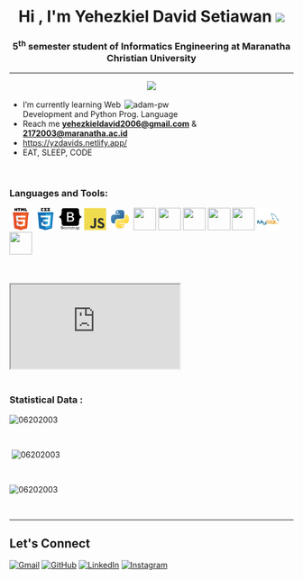 <h1 align="center">Hi , I'm Yehezkiel David Setiawan <img src="https://media.giphy.com/media/hvRJCLFzcasrR4ia7z/giphy.gif" width="35"></h1>
<h3 align="center"> 5<sup>th</sup> semester student of Informatics Engineering at Maranatha Christian University</h3>
<hr>
<p align="center">
 <img src="https://readme-typing-svg.herokuapp.com/?lines=Informatics+Engineering+Student;Web+Development+Enthusiast&font=Fira%20Code&center=true&width=380&height=50">
</p>
<p><img align="right" src="https://github.com/Adam-pw/Adam-pw/blob/main/animation_500_kxa883sd.gif" alt="adam-pw" width="300" /></p>

- I’m currently learning Web Development and Python Prog. Language
- Reach me **yehezkieldavid2006@gmail.com** & **2172003@maranatha.ac.id**
- https://yzdavids.netlify.app/
- EAT, SLEEP, CODE

<br>

<h3 align="left">Languages and Tools:</h3>
<p align="left">
	<img src="https://raw.githubusercontent.com/devicons/devicon/master/icons/html5/html5-original-wordmark.svg" alt="html5" width="40" height="40" /> 
	<img src="https://raw.githubusercontent.com/devicons/devicon/master/icons/css3/css3-original-wordmark.svg" alt="css3" width="40" height="40" />
	<img src="https://raw.githubusercontent.com/devicons/devicon/master/icons/bootstrap/bootstrap-plain-wordmark.svg" alt="bootstrap" width="40" height="40"/
	<img src="https://cdn.jsdelivr.net/gh/devicons/devicon/icons/tailwindcss/tailwindcss-plain.svg"   alt="tailwindcss" width="40" height="40" />
	<img src="https://raw.githubusercontent.com/devicons/devicon/master/icons/javascript/javascript-original.svg" alt="javascript" width="40" height="40" />
	<img src="https://raw.githubusercontent.com/devicons/devicon/master/icons/python/python-original.svg" alt="python" width="40" height="40" />
	<img src="https://cdn.jsdelivr.net/gh/devicons/devicon/icons/php/php-original.svg" width="40" height="40" />
	<img src="https://cdn.jsdelivr.net/gh/devicons/devicon/icons/java/java-original.svg"  width="40" height="40"/>
	<img src="https://cdn.jsdelivr.net/gh/devicons/devicon/icons/godot/godot-original.svg"  width="40" height="40"/>
	<img src="https://cdn.jsdelivr.net/gh/devicons/devicon/icons/laravel/laravel-plain.svg"  width="40" height="40"/>
	<img src="https://cdn.jsdelivr.net/gh/devicons/devicon/icons/react/react-original.svg" width="40" height="40" />
	<img src="https://raw.githubusercontent.com/devicons/devicon/master/icons/mysql/mysql-original-wordmark.svg" alt="mysql" width="40" height="40" />
	<img src="https://cdn.jsdelivr.net/gh/devicons/devicon/icons/microsoftsqlserver/microsoftsqlserver-plain-wordmark.svg" width="40" height="40"/>
</p>
<br>
<br>
<iframe src="https://www.w3schools.com" title="W3Schools Free Online Web Tutorials"></iframe>
<br>
<br>
<h3>Statistical Data :</h3>
<p><img 
    src="https://github-readme-stats.vercel.app/api/top-langs?username=06202003&show_icons=true&locale=en&layout=compact"
    alt="06202003" /></p>

<br>

<p>&nbsp;<img src="https://github-readme-stats.vercel.app/api?username=06202003&show_icons=true&locale=en"
    alt="06202003" /></p>

<br>

<p><img  src="https://github-readme-streak-stats.herokuapp.com/?user=06202003&" alt="06202003" /></p>

<br>

<hr/>

## Let's Connect
<p>
	<a href="mailto:yehezkieldavid2006@gmail.com"><img src="https://img.icons8.com/bubbles/50/000000/gmail.png" alt="Gmail"/></a>
	<a href="https://github.com/06202003"><img src="https://img.icons8.com/bubbles/50/000000/github.png" alt="GitHub"/></a>
	<a href="https://www.linkedin.com/in/ydavids/"><img src="https://img.icons8.com/bubbles/50/000000/linkedin.png" alt="LinkedIn"/></a>
	<a href="https://instagram.com/syntax._error"><img src="https://img.icons8.com/bubbles/50/000000/instagram.png" alt="Instagram"/></a>
</p>

